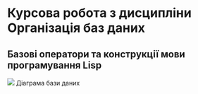 # Курсова робота з дисципліни Організація баз даних
## Базові оператори та конструкції мови програмування Lisp

![](https://i.ibb.co/GpNvhwD/Screenshot-1.png)
Діаграма бази даних
